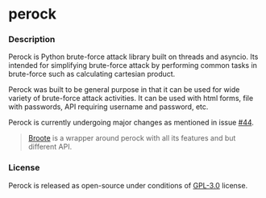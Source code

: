 # perock

### Description
Perock is Python brute-force attack library built on threads and asyncio. Its
intended for simplifying brute-force attack by performing common tasks in
brute-force such as calculating cartesian product.

Perock was built to be general purpose in that it can be used for wide 
variety of brute-force attack activities. It can be used with html forms,
file with passwords, API requiring username and password, etc.

Perock is currently undergoing major changes as mentioned 
in issue [#44](https://github.com/sekgobela-kevin/perock#44). 

> [Broote](https://github.com/sekgobela-kevin/broote) is a wrapper around perock with all its features and but different API.

### License
Perock is released as open-source under conditions of 
[GPL-3.0](https://github.com/sekgobela-kevin/perock/blob/main/LICENSE) license.